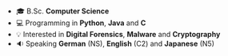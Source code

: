 - :mortar_board: B.Sc. **Computer Science**
- :computer: Programming in **Python**, **Java** and **C**
- :bulb: Interested in **Digital Forensics**, **Malware** and **Cryptography**
- :sound: Speaking **German** (NS), **English** (C2) and **Japanese** (N5)
